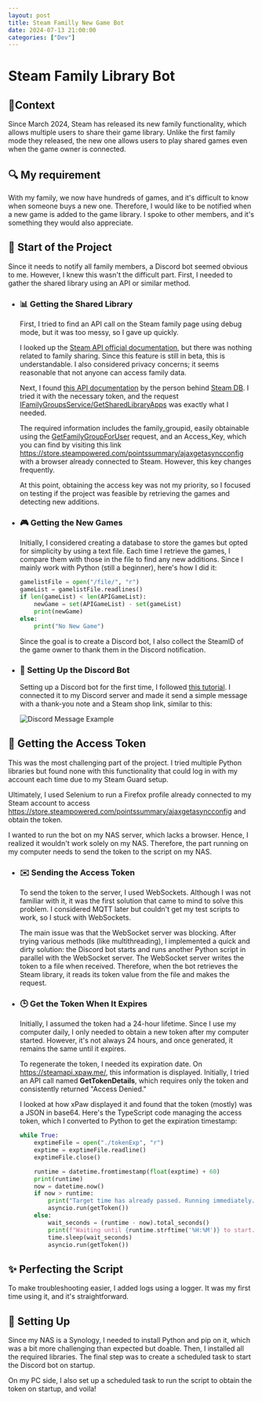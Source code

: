 ```yaml
---
layout: post
title: Steam Familly New Game Bot
date: 2024-07-13 21:00:00
categories: ["Dev"]
---
```


# Steam Family Library Bot

## 📜Context
Since March 2024, Steam has released its new family functionality, which allows multiple users to share their game library. Unlike the first family mode they released, the new one allows users to play shared games even when the game owner is connected.

## 🔍 My requirement
With my family, we now have hundreds of games, and it's difficult to know when someone buys a new one. Therefore, I would like to be notified when a new game is added to the game library. I spoke to other members, and it's something they would also appreciate.

## 🚀 Start of the Project
Since it needs to notify all family members, a Discord bot seemed obvious to me. However, I knew this wasn't the difficult part. First, I needed to gather the shared library using an API or similar method.

- ### 📊 Getting the Shared Library
  First, I tried to find an API call on the Steam family page using debug mode, but it was too messy, so I gave up quickly.

  I looked up the [Steam API official documentation](https://developer.valvesoftware.com/wiki/Steam_Web_API), but there was nothing related to family sharing. Since this feature is still in beta, this is understandable. I also considered privacy concerns; it seems reasonable that not anyone can access family data.

  Next, I found [this API documentation](https://steamapi.xpaw.me/) by the person behind [Steam DB](https://steamdb.info/). I tried it with the necessary token, and the request [IFamilyGroupsService/GetSharedLibraryApps](https://steamapi.xpaw.me/#IFamilyGroupsService/GetSharedLibraryApps) was exactly what I needed.

  The required information includes the family_groupid, easily obtainable using the [GetFamilyGroupForUser](https://steamapi.xpaw.me/#IFamilyGroupsService/GetFamilyGroupForUser) request, and an Access_Key, which you can find by visiting this link <https://store.steampowered.com/pointssummary/ajaxgetasyncconfig> with a browser already connected to Steam. However, this key changes frequently.

  At this point, obtaining the access key was not my priority, so I focused on testing if the project was feasible by retrieving the games and detecting new additions.
  
- ### 🎮 Getting the New Games
  Initially, I considered creating a database to store the games but opted for simplicity by using a text file. Each time I retrieve the games, I compare them with those in the file to find any new additions. Since I mainly work with Python (still a beginner), here's how I did it:
  
  ```python
  gamelistFile = open("/file/", "r")
  gameList = gamelistFile.readlines()
  if len(gameList) < len(APIGameList):
      newGame = set(APIGameList) - set(gameList)
      print(newGame)
  else:
      print("No New Game")
  ```

  Since the goal is to create a Discord bot, I also collect the SteamID of the game owner to thank them in the Discord notification.

- ### 🤖 Setting Up the Discord Bot
  Setting up a Discord bot for the first time, I followed [this tutorial](https://www.docstring.fr/blog/creer-un-bot-discord-avec-python/). I connected it to my Discord server and made it send a simple message with a thank-you note and a Steam shop link, similar to this:
  
  ![Discord Message Example](https://picsum.photos/800/300)

## 🔑 Getting the Access Token
This was the most challenging part of the project. I tried multiple Python libraries but found none with this functionality that could log in with my account each time due to my Steam Guard setup.

Ultimately, I used Selenium to run a Firefox profile already connected to my Steam account to access <https://store.steampowered.com/pointssummary/ajaxgetasyncconfig> and obtain the token.

I wanted to run the bot on my NAS server, which lacks a browser. Hence, I realized it wouldn't work solely on my NAS. Therefore, the part running on my computer needs to send the token to the script on my NAS.

- ### ✉️ Sending the Access Token
  To send the token to the server, I used WebSockets. Although I was not familiar with it, it was the first solution that came to mind to solve this problem. I considered MQTT later but couldn't get my test scripts to work, so I stuck with WebSockets.

  The main issue was that the WebSocket server was blocking. After trying various methods (like multithreading), I implemented a quick and dirty solution: the Discord bot starts and runs another Python script in parallel with the WebSocket server. The WebSocket server writes the token to a file when received. Therefore, when the bot retrieves the Steam library, it reads its token value from the file and makes the request.

- ### 🕒 Get the Token When It Expires
  Initially, I assumed the token had a 24-hour lifetime. Since I use my computer daily, I only needed to obtain a new token after my computer started. However, it's not always 24 hours, and once generated, it remains the same until it expires.

  To regenerate the token, I needed its expiration date. On <https://steamapi.xpaw.me/>, this information is displayed. Initially, I tried an API call named **GetTokenDetails**, which requires only the token and consistently returned "Access Denied."

  I looked at how xPaw displayed it and found that the token (mostly) was a JSON in base64. Here's the TypeScript code managing the access token, which I converted to Python to get the expiration timestamp:
  
  ```python
  while True:
      exptimeFile = open("./tokenExp", "r")
      exptime = exptimeFile.readline()
      exptimeFile.close()

      runtime = datetime.fromtimestamp(float(exptime) + 60)
      print(runtime)
      now = datetime.now()
      if now > runtime:
          print("Target time has already passed. Running immediately...")
          asyncio.run(getToken())
      else:
          wait_seconds = (runtime - now).total_seconds()
          print(f"Waiting until {runtime.strftime('%H:%M')} to start. That's {wait_seconds} seconds.")
          time.sleep(wait_seconds)
          asyncio.run(getToken())
  ```

## ✨ Perfecting the Script
To make troubleshooting easier, I added logs using a logger. It was my first time using it, and it's straightforward.

## 🔧 Setting Up
Since my NAS is a Synology, I needed to install Python and pip on it, which was a bit more challenging than expected but doable. Then, I installed all the required libraries. The final step was to create a scheduled task to start the Discord bot on startup.

On my PC side, I also set up a scheduled task to run the script to obtain the token on startup, and voila!
